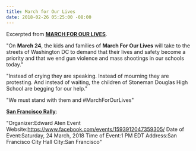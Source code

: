 ```yaml
---
title: March for Our Lives
date: 2018-02-26 05:25:00 -08:00
---
```


Excerpted from [**MARCH FOR OUR LIVES**](https://www.marchforourlives.com/).

"On **March 24**, the kids and families of **March For Our Lives** will take to the streets of Washington DC to demand that their lives and safety become a priority and that we end gun violence and mass shootings in our schools today."

"Instead of crying they are speaking. Instead of mourning they are protesting. And instead of waiting, the children of Stoneman Douglas High School are begging for our help."

"We must stand with them and #MarchForOurLives"

[**San Francisco Rally**](https://www.facebook.com/events/1593912047359305):

"Organizer:Edward Aten
Event Website:https://www.facebook.com/events/1593912047359305/
Date of Event:Saturday, 24 March, 2018
Time of Event:1 PM EDT
Address:San Francisco City Hall
City:San Francisco"
